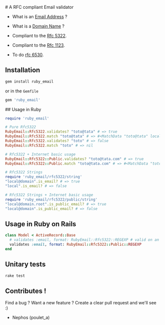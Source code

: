 # A RFC compliant Email validator

- What is an [Email Address](https://en.wikipedia.org/wiki/Email_address) ?
- What is a [Domain Name](https://en.wikipedia.org/wiki/Hostname) ?

- Compliant to the [Rfc 5322](https://tools.ietf.org/html/rfc5322).
- Compliant to the [Rfc 1123](https://tools.ietf.org/html/rfc1123).

- To do [rfc 6530](https://tools.ietf.org/html/rfc6530).


## Installation

```sh
gem install ruby_email
```

or in the ``Gemfile``

```ruby
gem 'ruby_email'
```


## Usage in Ruby

```ruby
require 'ruby_email'

# Pure Rfc5322
RubyEmail::Rfc5322.validates? "toto@tata" # => true
RubyEmail::Rfc5322.match "toto@tata" # => #<MatchData "toto@tata" local:"toto" domain:"tata">
RubyEmail::Rfc5322.validates? "toto" # => false
RubyEmail::Rfc5322.match "toto" # => nil

# Rfc5322 + Internet basic usage
RubyEmail::Rfc5322::Public.validates? "toto@tata.com" # => true
RubyEmail::Rfc5322::Public.match "toto@tata.com" # => #<MatchData "toto@tata" local:"toto" domain:"tata.com">

# Rfc5322 Strings
require 'ruby_email/rfc5322/string'
"local@domain".is_email? # => true
"local".is_email? # => false

# Rfc5322 Strings + Internet basic usage
require 'ruby_email/rfc5322/public/string'
"local@domain.root".is_public_email? # => true
"local@domain".is_public_email? # => false

```


## Usage in Ruby on Rails

```ruby
class Model < ActiveRecord::Base
  # validates :email, format: RubyEmail::Rfc5322::REGEXP # valid on an intranet ...
  validates :email, format: RubyEmail::Rfc5322::Public::REGEXP
end
```


## Unitary tests

```sh
rake test
```


## Contributes !

Find a bug ? Want a new feature ?
Create a clear pull request and we'll see :)

- Nephos (poulet_a)
